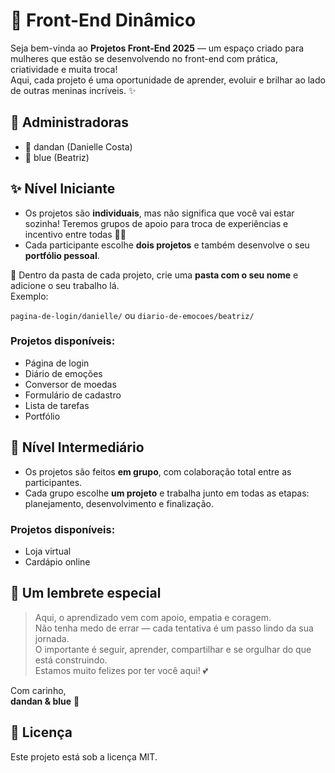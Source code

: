 # 💖 Front-End Dinâmico

Seja bem-vinda ao **Projetos Front-End 2025** — um espaço criado para mulheres que estão se desenvolvendo no front-end com prática, criatividade e muita troca!  
Aqui, cada projeto é uma oportunidade de aprender, evoluir e brilhar ao lado de outras meninas incríveis. ✨

## 👑 Administradoras

- 💫 dandan (Danielle Costa)  
- 🎨 blue (Beatriz)


## ✨ Nível Iniciante

- Os projetos são **individuais**, mas não significa que você vai estar sozinha! Teremos grupos de apoio para troca de experiências e incentivo entre todas 💬💗
- Cada participante escolhe **dois projetos** e também desenvolve o seu **portfólio pessoal**.

📁 Dentro da pasta de cada projeto, crie uma **pasta com o seu nome** e adicione o seu trabalho lá.  
Exemplo: 

`pagina-de-login/danielle/` ou `diario-de-emocoes/beatriz/`

### Projetos disponíveis:
- Página de login  
- Diário de emoções  
- Conversor de moedas  
- Formulário de cadastro  
- Lista de tarefas  
- Portfólio

## 👭 Nível Intermediário

- Os projetos são feitos **em grupo**, com colaboração total entre as participantes.
- Cada grupo escolhe **um projeto** e trabalha junto em todas as etapas: planejamento, desenvolvimento e finalização.

### Projetos disponíveis:
- Loja virtual
- Cardápio online

## 💌 Um lembrete especial

> Aqui, o aprendizado vem com apoio, empatia e coragem.  
> Não tenha medo de errar — cada tentativa é um passo lindo da sua jornada.  
> O importante é seguir, aprender, compartilhar e se orgulhar do que está construindo.  
> Estamos muito felizes por ter você aqui! 💕

Com carinho,  
**dandan & blue** 💖

## 📜 Licença

Este projeto está sob a licença MIT.